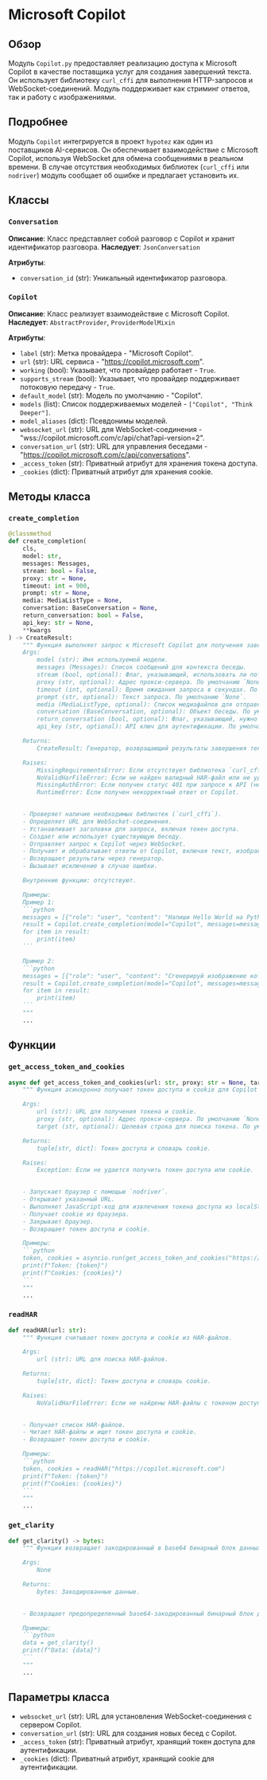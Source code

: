 # Microsoft Copilot

## Обзор

Модуль `Copilot.py` предоставляет реализацию доступа к Microsoft Copilot в качестве поставщика услуг для создания завершений текста. Он использует библиотеку `curl_cffi` для выполнения HTTP-запросов и WebSocket-соединений. Модуль поддерживает как стриминг ответов, так и работу с изображениями.

## Подробнее

Модуль `Copilot` интегрируется в проект `hypotez` как один из поставщиков AI-сервисов. Он обеспечивает взаимодействие с Microsoft Copilot, используя WebSocket для обмена сообщениями в реальном времени. В случае отсутствия необходимых библиотек (`curl_cffi` или `nodriver`) модуль сообщает об ошибке и предлагает установить их.

## Классы

### `Conversation`

**Описание**: Класс представляет собой разговор с Copilot и хранит идентификатор разговора.
**Наследует**: `JsonConversation`

**Атрибуты**:
- `conversation_id` (str): Уникальный идентификатор разговора.

### `Copilot`

**Описание**: Класс реализует взаимодействие с Microsoft Copilot.
**Наследует**: `AbstractProvider`, `ProviderModelMixin`

**Атрибуты**:
- `label` (str): Метка провайдера - "Microsoft Copilot".
- `url` (str): URL сервиса - "https://copilot.microsoft.com".
- `working` (bool): Указывает, что провайдер работает - `True`.
- `supports_stream` (bool): Указывает, что провайдер поддерживает потоковую передачу - `True`.
- `default_model` (str): Модель по умолчанию - "Copilot".
- `models` (list): Список поддерживаемых моделей - `["Copilot", "Think Deeper"]`.
- `model_aliases` (dict): Псевдонимы моделей.
- `websocket_url` (str): URL для WebSocket-соединения - "wss://copilot.microsoft.com/c/api/chat?api-version=2".
- `conversation_url` (str): URL для управления беседами - "https://copilot.microsoft.com/c/api/conversations".
- `_access_token` (str): Приватный атрибут для хранения токена доступа.
- `_cookies` (dict): Приватный атрибут для хранения cookie.

## Методы класса

### `create_completion`

```python
@classmethod
def create_completion(
    cls,
    model: str,
    messages: Messages,
    stream: bool = False,
    proxy: str = None,
    timeout: int = 900,
    prompt: str = None,
    media: MediaListType = None,
    conversation: BaseConversation = None,
    return_conversation: bool = False,
    api_key: str = None,
    **kwargs
) -> CreateResult:
    """ Функция выполняет запрос к Microsoft Copilot для получения завершения текста или генерации изображения.
    Args:
        model (str): Имя используемой модели.
        messages (Messages): Список сообщений для контекста беседы.
        stream (bool, optional): Флаг, указывающий, использовать ли потоковую передачу. По умолчанию `False`.
        proxy (str, optional): Адрес прокси-сервера. По умолчанию `None`.
        timeout (int, optional): Время ожидания запроса в секундах. По умолчанию `900`.
        prompt (str, optional): Текст запроса. По умолчанию `None`.
        media (MediaListType, optional): Список медиафайлов для отправки. По умолчанию `None`.
        conversation (BaseConversation, optional): Объект беседы. По умолчанию `None`.
        return_conversation (bool, optional): Флаг, указывающий, нужно ли возвращать объект беседы. По умолчанию `False`.
        api_key (str, optional): API ключ для аутентификации. По умолчанию `None`.

    Returns:
        CreateResult: Генератор, возвращающий результаты завершения текста или сгенерированные изображения.

    Raises:
        MissingRequirementsError: Если отсутствует библиотека `curl_cffi`.
        NoValidHarFileError: Если не найден валидный HAR-файл или не удалось получить токен доступа.
        MissingAuthError: Если получен статус 401 при запросе к API (невалидный токен).
        RuntimeError: Если получен некорректный ответ от Copilot.

    
    - Проверяет наличие необходимых библиотек (`curl_cffi`).
    - Определяет URL для WebSocket-соединения.
    - Устанавливает заголовки для запроса, включая токен доступа.
    - Создает или использует существующую беседу.
    - Отправляет запрос к Copilot через WebSocket.
    - Получает и обрабатывает ответы от Copilot, включая текст, изображения и предложения.
    - Возвращает результаты через генератор.
    - Вызывает исключение в случае ошибки.

    Внутренние функции: отсутствуют.

    Примеры:
    Пример 1:
    ```python
    messages = [{"role": "user", "content": "Напиши Hello World на Python"}]
    result = Copilot.create_completion(model="Copilot", messages=messages)
    for item in result:
        print(item)
    ```

    Пример 2:
    ```python
    messages = [{"role": "user", "content": "Сгенерируй изображение котика"}]
    result = Copilot.create_completion(model="Copilot", messages=messages)
    for item in result:
        print(item)
    ```
    """
    ...
```

## Функции

### `get_access_token_and_cookies`

```python
async def get_access_token_and_cookies(url: str, proxy: str = None, target: str = "ChatAI",):
    """ Функция асинхронно получает токен доступа и cookie для Copilot с использованием `nodriver`.

    Args:
        url (str): URL для получения токена и cookie.
        proxy (str, optional): Адрес прокси-сервера. По умолчанию `None`.
        target (str, optional): Целевая строка для поиска токена. По умолчанию "ChatAI".

    Returns:
        tuple[str, dict]: Токен доступа и словарь cookie.

    Raises:
        Exception: Если не удается получить токен доступа или cookie.

    
    - Запускает браузер с помощью `nodriver`.
    - Открывает указанный URL.
    - Выполняет JavaScript-код для извлечения токена доступа из localStorage.
    - Получает cookie из браузера.
    - Закрывает браузер.
    - Возвращает токен доступа и cookie.

    Примеры:
    ```python
    token, cookies = asyncio.run(get_access_token_and_cookies("https://copilot.microsoft.com"))
    print(f"Token: {token}")
    print(f"Cookies: {cookies}")
    ```
    """
    ...
```

### `readHAR`

```python
def readHAR(url: str):
    """ Функция считывает токен доступа и cookie из HAR-файлов.

    Args:
        url (str): URL для поиска HAR-файлов.

    Returns:
        tuple[str, dict]: Токен доступа и словарь cookie.

    Raises:
        NoValidHarFileError: Если не найдены HAR-файлы с токеном доступа.

    
    - Получает список HAR-файлов.
    - Читает HAR-файлы и ищет токен доступа и cookie.
    - Возвращает токен доступа и cookie.

    Примеры:
    ```python
    token, cookies = readHAR("https://copilot.microsoft.com")
    print(f"Token: {token}")
    print(f"Cookies: {cookies}")
    ```
    """
    ...
```

### `get_clarity`

```python
def get_clarity() -> bytes:
    """ Функция возвращает закодированный в base64 бинарный блок данных.

    Args:
        None

    Returns:
        bytes: Закодированные данные.

    
    - Возвращает предопределенный base64-закодированный бинарный блок данных.

    Примеры:
    ```python
    data = get_clarity()
    print(f"Data: {data}")
    ```
    """
    ...
```

## Параметры класса

- `websocket_url` (str): URL для установления WebSocket-соединения с сервером Copilot.
- `conversation_url` (str): URL для создания новых бесед с Copilot.
- `_access_token` (str): Приватный атрибут, хранящий токен доступа для аутентификации.
- `_cookies` (dict): Приватный атрибут, хранящий cookie для аутентификации.